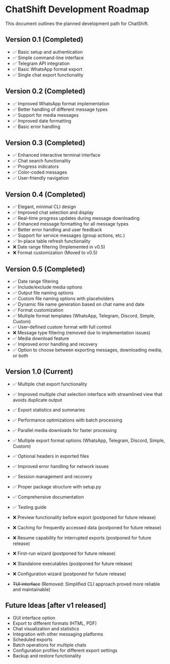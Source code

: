 # ChatShift Development Roadmap

This document outlines the planned development path for ChatShift.

## Version 0.1 (Completed)
- ✅ Basic setup and authentication
- ✅ Simple command-line interface
- ✅ Telegram API integration
- ✅ Basic WhatsApp format export
- ✅ Single chat export functionality

## Version 0.2 (Completed)
- ✅ Improved WhatsApp format implementation
- ✅ Better handling of different message types
- ✅ Support for media messages
- ✅ Improved date formatting
- ✅ Basic error handling

## Version 0.3 (Completed)
- ✅ Enhanced interactive terminal interface
- ✅ Chat search functionality
- ✅ Progress indicators
- ✅ Color-coded messages
- ✅ User-friendly navigation

## Version 0.4 (Completed)
- ✅ Elegant, minimal CLI design
- ✅ Improved chat selection and display
- ✅ Real-time progress updates during message downloading
- ✅ Enhanced message formatting for all message types
- ✅ Better error handling and user feedback
- ✅ Support for service messages (group actions, etc.)
- ✅ In-place table refresh functionality
- ❌ Date range filtering (Implemented in v0.5)
- ❌ Format customization (Moved to v0.5)

## Version 0.5 (Completed)
- ✅ Date range filtering
- ✅ Include/exclude media options
- ✅ Output file naming options
- ✅ Custom file naming options with placeholders
- ✅ Dynamic file name generation based on chat name and date
- ✅ Format customization
- ✅ Multiple format templates (WhatsApp, Telegram, Discord, Simple, Custom)
- ✅ User-defined custom format with full control
- ❌ Message type filtering (removed due to implementation issues)
- ✅ Media download feature
- ✅ Improved error handling and recovery
- ✅ Option to choose between exporting messages, downloading media, or both

## Version 1.0 (Current)
- ✅ Multiple chat export functionality
- ✅ Improved multiple chat selection interface with streamlined view that avoids duplicate output
- ✅ Export statistics and summaries
- ✅ Performance optimizations with batch processing
- ✅ Parallel media downloads for faster processing
- ✅ Multiple export format options (WhatsApp, Telegram, Discord, Simple, Custom)
- ✅ Optional headers in exported files
- ✅ Improved error handling for network issues
- ✅ Session management and recovery
- ✅ Proper package structure with setup.py
- ✅ Comprehensive documentation
- ✅ Testing guide

- ❌ Preview functionality before export (postponed for future release)
- ❌ Caching for frequently accessed data (postponed for future release)
- ❌ Resume capability for interrupted exports (postponed for future release)
- ❌ First-run wizard (postponed for future release)
- ❌ Standalone executables (postponed for future release)
- ❌ Configuration wizard (postponed for future release)

- ~~TUI interface~~ (Removed: Simplified CLI approach proved more reliable and maintainable)

## Future Ideas [after v1 released]
- GUI interface option
- Export to different formats (HTML, PDF)
- Chat visualization and statistics
- Integration with other messaging platforms
- Scheduled exports
- Batch operations for multiple chats
- Configuration profiles for different export settings
- Backup and restore functionality
